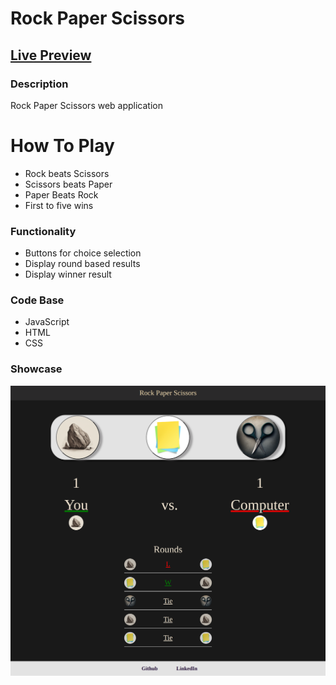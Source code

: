 # Rock Paper Scissors
## [Live Preview](https://jclifford4.github.io/rock-paper-scissors/)

### Description
Rock Paper Scissors web application

# How To Play
* Rock beats Scissors
* Scissors beats Paper
* Paper Beats Rock
* First to five wins

### Functionality
* Buttons for choice selection
* Display round based results
* Display winner result

### Code Base
* JavaScript
* HTML
* CSS


### Showcase 
![](./images/showcase/win-lose-tie.png "display results")

